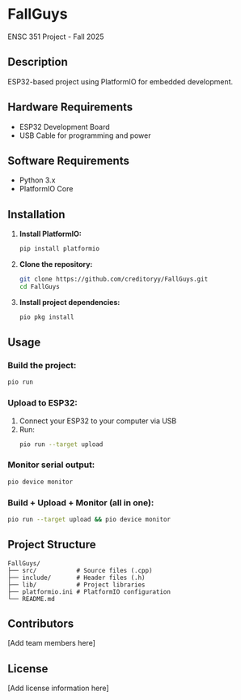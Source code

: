# FallGuys

ENSC 351 Project - Fall 2025

## Description
ESP32-based project using PlatformIO for embedded development.

## Hardware Requirements
- ESP32 Development Board
- USB Cable for programming and power

## Software Requirements
- Python 3.x
- PlatformIO Core

## Installation

1. **Install PlatformIO:**
   ```bash
   pip install platformio
   ```

2. **Clone the repository:**
   ```bash
   git clone https://github.com/creditoryy/FallGuys.git
   cd FallGuys
   ```

3. **Install project dependencies:**
   ```bash
   pio pkg install
   ```

## Usage

### Build the project:
```bash
pio run
```

### Upload to ESP32:
1. Connect your ESP32 to your computer via USB
2. Run:
   ```bash
   pio run --target upload
   ```

### Monitor serial output:
```bash
pio device monitor
```

### Build + Upload + Monitor (all in one):
```bash
pio run --target upload && pio device monitor
```

## Project Structure
```
FallGuys/
├── src/           # Source files (.cpp)
├── include/       # Header files (.h)
├── lib/           # Project libraries
├── platformio.ini # PlatformIO configuration
└── README.md
```

## Contributors
[Add team members here]

## License
[Add license information here]
